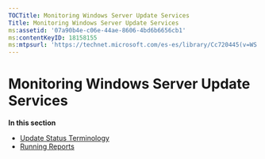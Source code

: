 ```yaml
---
TOCTitle: Monitoring Windows Server Update Services
Title: Monitoring Windows Server Update Services
ms:assetid: '07a90b4e-c06e-44ae-8606-4bd6b6656cb1'
ms:contentKeyID: 18158155
ms:mtpsurl: 'https://technet.microsoft.com/es-es/library/Cc720445(v=WS.10)'
---
```


Monitoring Windows Server Update Services
=========================================

**In this section**

-   [Update Status Terminology](https://technet.microsoft.com/242975b0-8ae1-4763-b562-198fc1651149)
-   [Running Reports](https://technet.microsoft.com/8cb86da7-4ccc-4434-b717-4eb055462f3f)

